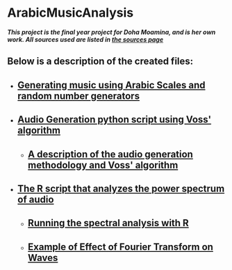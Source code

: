 # ArabicMusicAnalysis





**_This project is the final year project for Doha Moamina, and is her own work. All sources used are listed in [the sources page](sources.md)_**
## Below is a description of the created files:
- ## [Generating music using Arabic Scales and random number generators](https://github.com/doha1418/ArabicMusicAnalysis/blob/main/ScaleGeneration.py)
- ## [Audio Generation python script using Voss' algorithm](https://github.com/doha1418/ArabicMusicAnalysis/blob/main/VossAlgorithm.py)
  - ## [A description of the audio generation methodology and Voss' algorithm](https://github.com/doha1418/ArabicMusicAnalysis/blob/main/AudioGeneration.ipynb)
- ## [The R script that analyzes the power spectrum of audio](https://github.com/doha1418/ArabicMusicAnalysis/blob/main/AnalysisScript.R)
  - ## [Running the spectral analysis with R](https://github.com/doha1418/ArabicMusicAnalysis/blob/main/Run_Analysis.R)
  - ## [Example of Effect of Fourier Transform on Waves](https://github.com/doha1418/ArabicMusicAnalysis/blob/main/SpectralAnalysis.md)
